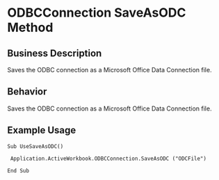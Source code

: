 # ODBCConnection SaveAsODC Method

## Business Description
Saves the ODBC connection as a Microsoft Office Data Connection file.

## Behavior
Saves the ODBC connection as a Microsoft Office Data Connection file.

## Example Usage
```vba
Sub UseSaveAsODC() 
 
 Application.ActiveWorkbook.ODBCConnection.SaveAsODC ("ODCFile") 
 
End Sub
```